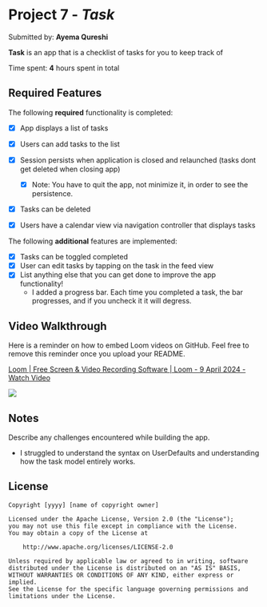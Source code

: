 # Project 7 - *Task*

Submitted by: **Ayema Qureshi**

**Task** is an app that is a checklist of tasks for you to keep track of

Time spent: **4** hours spent in total

## Required Features

The following **required** functionality is completed:

- [X] App displays a list of tasks
- [X] Users can add tasks to the list
- [X] Session persists when application is closed and relaunched (tasks dont get deleted when closing app) 
  - [X] Note: You have to quit the app, not minimize it, in order to see the persistence.
- [X] Tasks can be deleted
- [X] Users have a calendar view via navigation controller that displays tasks    


The following **additional** features are implemented:

- [X] Tasks can be toggled completed
- [X] User can edit tasks by tapping on the task in the feed view
- [X] List anything else that you can get done to improve the app functionality!
    - I added a progress bar. Each time you completed a task, the bar progresses, and if you uncheck it it will degress. 

## Video Walkthrough

Here is a reminder on how to embed Loom videos on GitHub. Feel free to remove this reminder once you upload your README. 

<div>
    <a href="https://www.loom.com/share/d7fa641420df47aca7f5b07aca778b30">
      <p>Loom | Free Screen & Video Recording Software | Loom - 9 April 2024 - Watch Video</p>
    </a>
    <a href="https://www.loom.com/share/d7fa641420df47aca7f5b07aca778b30">
      <img style="max-width:300px;" src="https://cdn.loom.com/sessions/thumbnails/d7fa641420df47aca7f5b07aca778b30-with-play.gif">
    </a>
  </div>
  
  
## Notes

Describe any challenges encountered while building the app.
- I struggled to understand the syntax on UserDefaults and understanding how the task model entirely works.

## License

    Copyright [yyyy] [name of copyright owner]

    Licensed under the Apache License, Version 2.0 (the "License");
    you may not use this file except in compliance with the License.
    You may obtain a copy of the License at

        http://www.apache.org/licenses/LICENSE-2.0

    Unless required by applicable law or agreed to in writing, software
    distributed under the License is distributed on an "AS IS" BASIS,
    WITHOUT WARRANTIES OR CONDITIONS OF ANY KIND, either express or implied.
    See the License for the specific language governing permissions and
    limitations under the License.
